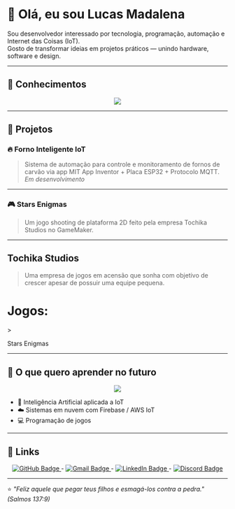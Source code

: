 # 👋 Olá, eu sou Lucas Madalena  

Sou desenvolvedor interessado por tecnologia, programação, automação e Internet das Coisas (IoT).  
Gosto de transformar ideias em projetos práticos — unindo hardware, software e design.

---

## 🧠 Conhecimentos  

<p align="center">
  <a href="https://skillicons.dev">
    <img src="https://skillicons.dev/icons?i=python,cpp,mysql,html,css,arduino" />
  </a>
</p>

---

## 🚀 Projetos  

### 🔥 Forno Inteligente IoT  
> Sistema de automação para controle e monitoramento de fornos de carvão via app MIT App Inventor + Placa ESP32 + Protocolo MQTT.  
*Em desenvolvimento*

---

### 🎮 Stars Enigmas  
> Um jogo shooting de plataforma 2D feito pela empresa Tochika Studios no GameMaker.  

---

## Tochika Studios
 > Uma empresa de jogos em acensão que sonha com objetivo de crescer apesar de possuir uma equipe pequena.
# Jogos:
  <a src="https://12guilhrm12.itch.io/stars-enigma">
    > <p>Stars Enigmas</p>
  </a>

---

## 🎯 O que quero aprender no futuro  

<p align="center">
  <a href="https://skillicons.dev">
    <img src="https://skillicons.dev/icons?i=js,cs,unity,firebase,aws,php" />
  </a>
</p>

- 🤖 Inteligência Artificial aplicada a IoT  
- ☁️ Sistemas em nuvem com Firebase / AWS IoT   
- 💻 Programação de jogos  

---

## 🔗 Links  

<p align="center">
  <a href="https://github.com/LucasMadalena">
    <img src="https://img.shields.io/badge/GitHub-100000?style=for-the-badge&logo=github&logoColor=white" alt="GitHub Badge"/>
  </a>
  -
  <a href="mailto:lucastmadalena@gmail.com">
    <img src="https://img.shields.io/badge/Gmail-D14836?style=for-the-badge&logo=gmail&logoColor=white" alt="Gmail Badge"/>
  </a>
  -
  <a href="https://www.linkedin.com/in/seu-perfil">
    <img src="https://img.shields.io/badge/LinkedIn-0077B5?style=for-the-badge&logo=linkedin&logoColor=white" alt="LinkedIn Badge"/>
  </a>
  -
  <a href="https://www.discord.com">
    <img src="https://img.shields.io/badge/discord-5764f1?style=for-the-badge&logo=discord&logoColor=white" alt="Discord Badge"/>
  </a>
</p>

---

⭐ *"Feliz aquele que pegar teus filhos e esmagá-los contra a pedra." (Salmos 137:9)*
